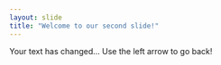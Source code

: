 ```yaml
---
layout: slide
title: "Welcome to our second slide!"
---
```

Your text has changed...
Use the left arrow to go back!
